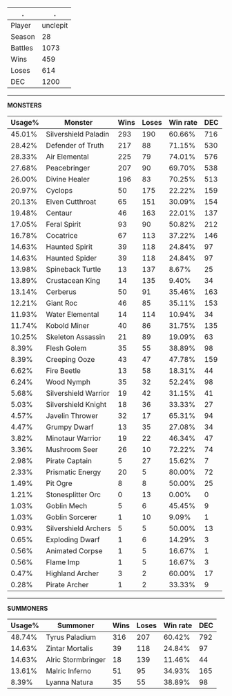 .|.
|-|-
Player|unclepit
Season|28
Battles|1073
Wins|459
Loses|614
DEC|1200

---
**MONSTERS**

Usage%|Monster|Wins|Loses|Win rate|DEC|
-|-|-|-|-|-|
45.01%|Silvershield Paladin|293|190|60.66%|716|
28.42%|Defender of Truth|217|88|71.15%|530|
28.33%|Air Elemental|225|79|74.01%|576|
27.68%|Peacebringer|207|90|69.70%|538|
26.00%|Divine Healer|196|83|70.25%|513|
20.97%|Cyclops|50|175|22.22%|159|
20.13%|Elven Cutthroat|65|151|30.09%|154|
19.48%|Centaur|46|163|22.01%|137|
17.05%|Feral Spirit|93|90|50.82%|212|
16.78%|Cocatrice|67|113|37.22%|146|
14.63%|Haunted Spirit|39|118|24.84%|97|
14.63%|Haunted Spider|39|118|24.84%|97|
13.98%|Spineback Turtle|13|137|8.67%|25|
13.89%|Crustacean King|14|135|9.40%|34|
13.14%|Cerberus|50|91|35.46%|163|
12.21%|Giant Roc|46|85|35.11%|153|
11.93%|Water Elemental|14|114|10.94%|34|
11.74%|Kobold Miner|40|86|31.75%|135|
10.25%|Skeleton Assassin|21|89|19.09%|63|
8.39%|Flesh Golem|35|55|38.89%|98|
8.39%|Creeping Ooze|43|47|47.78%|159|
6.62%|Fire Beetle|13|58|18.31%|44|
6.24%|Wood Nymph|35|32|52.24%|98|
5.68%|Silvershield Warrior|19|42|31.15%|41|
5.03%|Silvershield Knight|18|36|33.33%|27|
4.57%|Javelin Thrower|32|17|65.31%|94|
4.47%|Grumpy Dwarf|13|35|27.08%|34|
3.82%|Minotaur Warrior|19|22|46.34%|47|
3.36%|Mushroom Seer|26|10|72.22%|74|
2.98%|Pirate Captain|5|27|15.62%|7|
2.33%|Prismatic Energy|20|5|80.00%|72|
1.49%|Pit Ogre|8|8|50.00%|25|
1.21%|Stonesplitter Orc|0|13|0.00%|0|
1.03%|Goblin Mech|5|6|45.45%|9|
1.03%|Goblin Sorcerer|1|10|9.09%|1|
0.93%|Silvershield Archers|5|5|50.00%|13|
0.65%|Exploding Dwarf|1|6|14.29%|3|
0.56%|Animated Corpse|1|5|16.67%|1|
0.56%|Flame Imp|1|5|16.67%|3|
0.47%|Highland Archer|3|2|60.00%|17|
0.28%|Pirate Archer|1|2|33.33%|9|

---
**SUMMONERS**

Usage%|Summoner|Wins|Loses|Win rate|DEC|
-|-|-|-|-|-|
48.74%|Tyrus Paladium|316|207|60.42%|792|
14.63%|Zintar Mortalis|39|118|24.84%|97|
14.63%|Alric Stormbringer|18|139|11.46%|44|
13.61%|Malric Inferno|51|95|34.93%|165|
8.39%|Lyanna Natura|35|55|38.89%|98|
